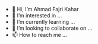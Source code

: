- 👋 Hi, I’m Ahmad Fajri Kahar
- 👀 I’m interested in ...
- 🌱 I’m currently learning ...
- 💞️ I’m looking to collaborate on ...
- 📫 How to reach me ...

<!---
ajixcrew95/ is a ✨ special ✨ repository because its `README.md` (this file) appears on your GitHub profile.
You can click the Preview link to take a look at your changes.
--->
